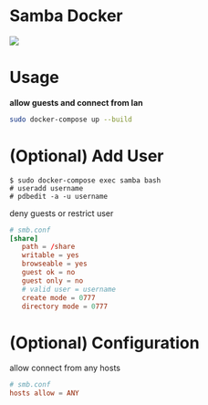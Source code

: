 # Samba Docker

![](https://github.com/shosatojp/samba-docker/workflows/Docker%20Image%20CI/badge.svg)

# Usage

**allow guests and connect from lan**

```sh
sudo docker-compose up --build
```

# (Optional) Add User

```
$ sudo docker-compose exec samba bash
# useradd username
# pdbedit -a -u username
```

deny guests or restrict user

```conf
# smb.conf
[share]
   path = /share
   writable = yes
   browseable = yes
   guest ok = no
   guest only = no
   # valid user = username
   create mode = 0777
   directory mode = 0777
```

# (Optional) Configuration

allow connect from any hosts

```conf
# smb.conf
hosts allow = ANY
```
